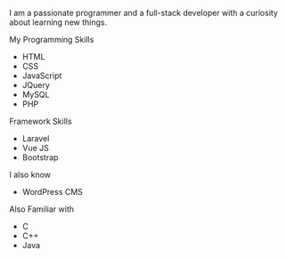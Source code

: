 I am a passionate programmer and a full-stack developer with a curiosity about learning new things.
 
My Programming Skills
* HTML
* CSS
* JavaScript
* JQuery
* MySQL
* PHP

Framework Skills
* Laravel
* Vue JS
* Bootstrap

I also know
 
* WordPress CMS
 
Also Familiar with
* C
* C++
* Java
 


 
 
 

